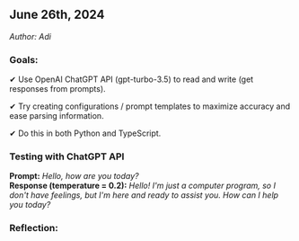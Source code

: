 ## June 26th, 2024
<em>Author: Adi</em>

### Goals:
✔ Use OpenAI ChatGPT API (gpt-turbo-3.5) to read and write (get responses from prompts).

✔ Try creating configurations / prompt templates to maximize accuracy and ease parsing information.

✔ Do this in both Python and TypeScript.

### Testing with ChatGPT API
<b>Prompt:</b> <em>Hello, how are you today?</em><br/>
<b>Response (temperature = 0.2):</b> <em>Hello! I'm just a computer program, so I don't have feelings, but I'm here and ready to assist you. How can I help you today?</em>

### Reflection:
